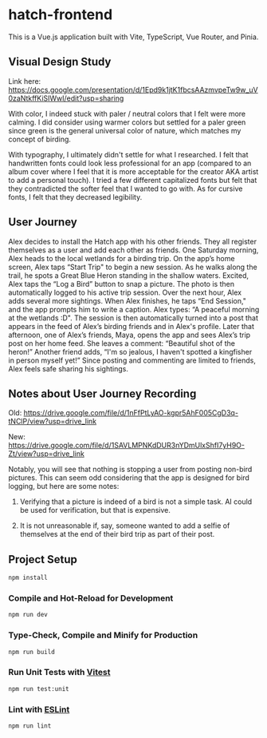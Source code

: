 # hatch-frontend

This is a Vue.js application built with Vite, TypeScript, Vue Router, and Pinia.

## Visual Design Study

Link here: https://docs.google.com/presentation/d/1Epd9k1jtK1fbcsAAzmvpeTw9w_uV0zaNtkffKiSIWwI/edit?usp=sharing

With color, I indeed stuck with paler / neutral colors that I felt were more calming. I did consider using warmer colors but settled for a paler green since green is the general universal color of nature, which matches my concept of birding.

With typography, I ultimately didn't settle for what I researched. I felt that handwritten fonts could look less professional for an app (compared to an album cover where I feel that it is more acceptable for the creator AKA artist to add a personal touch). I tried a few different capitalized fonts but felt that they contradicted the softer feel that I wanted to go with. As for cursive fonts, I felt that they decreased legibility.

## User Journey

Alex decides to install the Hatch app with his other friends. They all register themselves as a user and add each other as friends. One Saturday morning, Alex heads to the local wetlands for a birding trip. On the app’s home screen, Alex taps “Start Trip" to begin a new session. As he walks along the trail, he spots a Great Blue Heron standing in the shallow waters. Excited, Alex taps the “Log a Bird” button to snap a picture. The photo is then automatically logged to his active trip session. Over the next hour, Alex adds several more sightings. When Alex finishes, he taps “End Session," and the app prompts him to write a caption. Alex types: “A peaceful morning at the wetlands :D". The session is then automatically turned into a post that appears in the feed of Alex’s birding friends and in Alex's profile. Later that afternoon, one of Alex’s friends, Maya, opens the app and sees Alex’s trip post on her home feed. She leaves a comment: “Beautiful shot of the heron!” Another friend adds, “I'm so jealous, I haven't spotted a kingfisher in person myself yet!” Since posting and commenting are limited to friends, Alex feels safe sharing his sightings.

## Notes about User Journey Recording

Old: https://drive.google.com/file/d/1nFfPtLyAO-kgpr5AhF005CgD3q-tNClP/view?usp=drive_link

New: https://drive.google.com/file/d/1SAVLMPNKdDUR3nYDmUlxShfI7yH9O-Zt/view?usp=drive_link

Notably, you will see that nothing is stopping a user from posting non-bird pictures. This can seem odd considering that the app is designed for bird logging, but here are some notes:

1) Verifying that a picture is indeed of a bird is not a simple task. AI could be used for verification, but that is expensive.

2) It is not unreasonable if, say, someone wanted to add a selfie of themselves at the end of their bird trip as part of their post.

## Project Setup

```sh
npm install
```

### Compile and Hot-Reload for Development

```sh
npm run dev
```

### Type-Check, Compile and Minify for Production

```sh
npm run build
```

### Run Unit Tests with [Vitest](https://vitest.dev/)

```sh
npm run test:unit
```

### Lint with [ESLint](https://eslint.org/)

```sh
npm run lint
```
